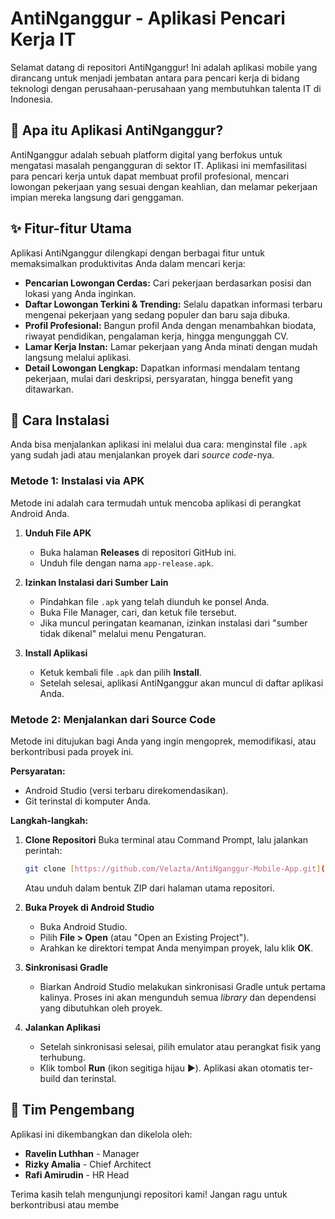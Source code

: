 # AntiNganggur - Aplikasi Pencari Kerja IT

Selamat datang di repositori AntiNganggur! Ini adalah aplikasi mobile yang dirancang untuk menjadi jembatan antara para pencari kerja di bidang teknologi dengan perusahaan-perusahaan yang membutuhkan talenta IT di Indonesia.

## 🚀 Apa itu Aplikasi AntiNganggur?

AntiNganggur adalah sebuah platform digital yang berfokus untuk mengatasi masalah pengangguran di sektor IT. Aplikasi ini memfasilitasi para pencari kerja untuk dapat membuat profil profesional, mencari lowongan pekerjaan yang sesuai dengan keahlian, dan melamar pekerjaan impian mereka langsung dari genggaman.

## ✨ Fitur-fitur Utama

Aplikasi AntiNganggur dilengkapi dengan berbagai fitur untuk memaksimalkan produktivitas Anda dalam mencari kerja:

* **Pencarian Lowongan Cerdas:** Cari pekerjaan berdasarkan posisi dan lokasi yang Anda inginkan.
* **Daftar Lowongan Terkini & Trending:** Selalu dapatkan informasi terbaru mengenai pekerjaan yang sedang populer dan baru saja dibuka.
* **Profil Profesional:** Bangun profil Anda dengan menambahkan biodata, riwayat pendidikan, pengalaman kerja, hingga mengunggah CV.
* **Lamar Kerja Instan:** Lamar pekerjaan yang Anda minati dengan mudah langsung melalui aplikasi.
* **Detail Lowongan Lengkap:** Dapatkan informasi mendalam tentang pekerjaan, mulai dari deskripsi, persyaratan, hingga benefit yang ditawarkan.

## 🔧 Cara Instalasi

Anda bisa menjalankan aplikasi ini melalui dua cara: menginstal file `.apk` yang sudah jadi atau menjalankan proyek dari *source code*-nya.

### Metode 1: Instalasi via APK

Metode ini adalah cara termudah untuk mencoba aplikasi di perangkat Android Anda.

1.  **Unduh File APK**
    * Buka halaman **Releases** di repositori GitHub ini.
    * Unduh file dengan nama `app-release.apk`.

2.  **Izinkan Instalasi dari Sumber Lain**
    * Pindahkan file `.apk` yang telah diunduh ke ponsel Anda.
    * Buka File Manager, cari, dan ketuk file tersebut.
    * Jika muncul peringatan keamanan, izinkan instalasi dari "sumber tidak dikenal" melalui menu Pengaturan.

3.  **Install Aplikasi**
    * Ketuk kembali file `.apk` dan pilih **Install**.
    * Setelah selesai, aplikasi AntiNganggur akan muncul di daftar aplikasi Anda.

### Metode 2: Menjalankan dari Source Code

Metode ini ditujukan bagi Anda yang ingin mengoprek, memodifikasi, atau berkontribusi pada proyek ini.

**Persyaratan:**
* Android Studio (versi terbaru direkomendasikan).
* Git terinstal di komputer Anda.

**Langkah-langkah:**

1.  **Clone Repositori**
    Buka terminal atau Command Prompt, lalu jalankan perintah:
    ```bash
    git clone [https://github.com/Velazta/AntiNganggur-Mobile-App.git](https://github.com/Velazta/AntiNganggur-Mobile-App.git)
    ```
    Atau unduh dalam bentuk ZIP dari halaman utama repositori.

2.  **Buka Proyek di Android Studio**
    * Buka Android Studio.
    * Pilih **File > Open** (atau "Open an Existing Project").
    * Arahkan ke direktori tempat Anda menyimpan proyek, lalu klik **OK**.

3.  **Sinkronisasi Gradle**
    * Biarkan Android Studio melakukan sinkronisasi Gradle untuk pertama kalinya. Proses ini akan mengunduh semua *library* dan dependensi yang dibutuhkan oleh proyek.

4.  **Jalankan Aplikasi**
    * Setelah sinkronisasi selesai, pilih emulator atau perangkat fisik yang terhubung.
    * Klik tombol **Run** (ikon segitiga hijau ▶️). Aplikasi akan otomatis ter-build dan terinstal.

## 👥 Tim Pengembang

Aplikasi ini dikembangkan dan dikelola oleh:

* **Ravelin Luthhan** - Manager
* **Rizky Amalia** - Chief Architect
* **Rafi Amirudin** - HR Head

Terima kasih telah mengunjungi repositori kami! Jangan ragu untuk berkontribusi atau membe
